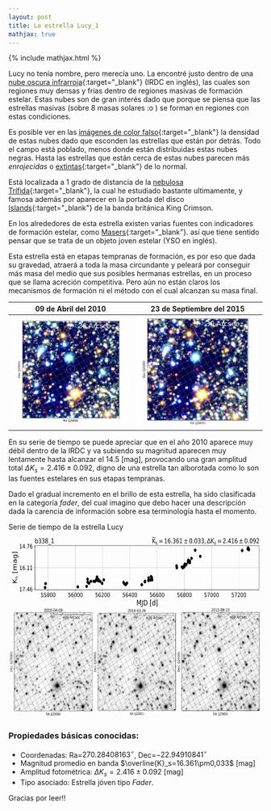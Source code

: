 ```yaml
---
layout: post
title: La estrella Lucy_1
mathjax: true
---
```

{% include mathjax.html %}

Lucy no tenía nombre, pero merecía uno. La encontré justo dentro de una [nube oscura infrarroja](https://es.wikipedia.org/wiki/Nube_oscura_infrarroja){:target="_blank"} (IRDC en inglés), las cuales son regiones muy densas y frías dentro de regiones masivas de formación estelar. Estas nubes son de gran interés dado que porque se piensa que las estrellas masivas (sobre 8 masas solares :o ) se forman en regiones con estas condiciones.  

Es posible ver en las [imágenes de color falso](https://nicomedinap.github.io/2020/09/07/ImagenesAstronomicas.html){:target="_blank"} la densidad de estas nubes dado que esconden las estrellas que están por detrás. Todo el campo está poblado, menos donde están distribuidas estas nubes negras. Hasta las estrellas que están cerca de estas nubes parecen más *enrojecidas* o [extintas](https://es.wikipedia.org/wiki/Extinción_(astronom%C3%ADa)){:target="_blank"} de lo normal. 


Está localizada a 1 grado de distancia de la [nebulosa Trífida](https://es.wikipedia.org/wiki/Nebulosa_Tr%C3%ADfida){:target="_blank"}, la cual he estudiado bastante ultimamente, y famosa además por aparecer en la portada del disco [Islands](https://en.wikipedia.org/wiki/Islands_(King_Crimson_album)){:target="_blank"} de la banda británica King Crimson. 

En los alrededores de esta estrella existen varias fuentes con indicadores de formación estelar, como [Masers](https://es.wikipedia.org/wiki/Máser){:target="_blank"}. así que tiene sentido pensar que se trata de un objeto joven estelar (YSO en inglés). 

Esta estrella está en etapas tempranas de formación, es por eso que dada su gravedad, atraerá a toda la masa circundante y peleará por conseguir más masa del medio que sus posibles hermanas estrellas, en un proceso que se llama acreción competitiva. Pero aún no están claros los mecanismos de formación ni el método con el cual alcanzan su masa final. 

 09 de Abril del 2010 | 23 de Septiembre del 2015
:---: | :---:
<img src="https://raw.githubusercontent.com/nicomedinap/nicomedinap.github.io/master/imagenes/Lucy/2010-04-09_1.jpg" width="300"/> | <img src="https://raw.githubusercontent.com/nicomedinap/nicomedinap.github.io/master/imagenes/Lucy/2015-09-23_2.jpg" width="300"/>

En su serie de tiempo se puede apreciar que en el año 2010 aparece muy débil dentro de la IRDC y va subiendo su magnitud aparecen muy lentamente hasta alcanzar el 14.5 [mag], provocando una gran amplitud total $\Delta K_s = 2.416\pm0.092$, digno de una estrella tan alborotada como lo son las fuentes estelares en sus etapas tempranas.

Dado el gradual incremento en el brillo de esta estrella, ha sido clasificada en la categoría *fader*, del cual imagino que debo hacer una descripción dada la carencia de información sobre esa terminología hasta el momento. 

Serie de tiempo de la estrella Lucy
<img src="https://raw.githubusercontent.com/nicomedinap/nicomedinap.github.io/master/imagenes/Lucy/Lucy_composicion.jpg" width="700" height="370" /> 

### Propiedades básicas conocidas:
- Coordenadas:  Ra=$270.28408163^{\circ}$,  Dec=$-22.94910841^{\circ}$ 
- Magnitud promedio en banda $\overline{K}_s=16.361\pm0,033$ [mag]
- Amplitud fotométrica: $\Delta K_{s}=2.416\pm0.092$ [mag]
- Tipo asociado: Estrella jóven tipo *Fader*.

Gracias por leer!!